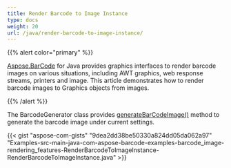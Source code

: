 ```yaml
---
title: Render Barcode to Image Instance
type: docs
weight: 20
url: /java/render-barcode-to-image-instance/
---
```


{{% alert color="primary" %}} 

[Aspose.BarCode](https://apireference.aspose.com/java/barcode/) for Java provides graphics interfaces to render barcode images on various situations, including AWT graphics, web response streams, printers and image. This article demonstrates how to render barcode images to Graphics objects from images.

{{% /alert %}} 

The BarcodeGenerator class provides [generateBarCodeImage()](https://apireference.aspose.com/java/barcode/com.aspose.barcode.generation/BarcodeGenerator#generateBarCodeImage--) method to generate the barcode image under current settings.

{{< gist "aspose-com-gists" "9dea2dd38be50330a824dd05da062a97" "Examples-src-main-java-com-aspose-barcode-examples-barcode_image-rendering_features-RenderBarcodeToImageInstance-RenderBarcodeToImageInstance.java" >}}
